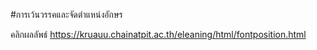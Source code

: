 ﻿#การเว้นวรรคและจัดตำแหน่งอักษร
 
คลิกผลลัพธ์ https://kruauu.chainatpit.ac.th/eleaning/html/fontposition.html

